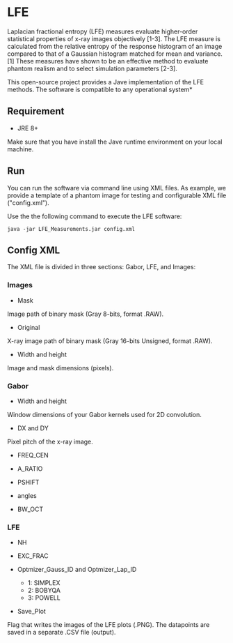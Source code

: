 # LFE
Laplacian fractional entropy (LFE) measures evaluate higher-order statistical properties of x-ray images objectively [1-3]. The LFE measure is calculated from the relative entropy of the response histogram of an image compared to that of a Gaussian histogram matched for mean and variance.[1] These measures have shown to be an effective method to evaluate phantom realism and to select simulation parameters [2-3].

This open-source project provides a Jave implementation of the LFE methods. The software is compatible to any operational system*

## Requirement

- JRE 8+ 

Make sure that you have install the Jave runtime environment on your local machine.

## Run

You can run the software via command line using XML files. As example, we provide a template of a phantom image for testing and configurable XML file ("config.xml").

Use the the following command to execute the LFE software:

```
java -jar LFE_Measurements.jar config.xml
```

## Config XML

The XML file is divided in three sections: Gabor, LFE, and Images:

### Images
- Mask 

Image path of binary mask (Gray 8-bits, format .RAW).

- Original

X-ray image path of binary mask (Gray 16-bits Unsigned, format .RAW).

- Width and height

Image and mask dimensions (pixels).


### Gabor

- Width and height 

Window dimensions of your Gabor kernels used for 2D convolution.

- DX and DY 

Pixel pitch of the x-ray image.

- FREQ_CEN


- A_RATIO


- PSHIFT


- angles


- BW_OCT



### LFE

- NH


- EXC_FRAC


- Optmizer_Gauss_ID and Optmizer_Lap_ID


  
  - 1: SIMPLEX
  - 2: BOBYQA 
  - 3: POWELL
  
- Save_Plot

Flag that writes the images of the LFE plots (.PNG). The datapoints are saved in a separate .CSV file (output).

